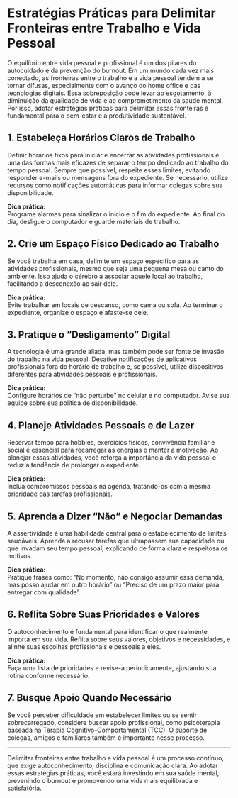 
# Estratégias Práticas para Delimitar Fronteiras entre Trabalho e Vida Pessoal

O equilíbrio entre vida pessoal e profissional é um dos pilares do autocuidado e da prevenção do burnout. Em um mundo cada vez mais conectado, as fronteiras entre o trabalho e a vida pessoal tendem a se tornar difusas, especialmente com o avanço do home office e das tecnologias digitais. Essa sobreposição pode levar ao esgotamento, à diminuição da qualidade de vida e ao comprometimento da saúde mental. Por isso, adotar estratégias práticas para delimitar essas fronteiras é fundamental para o bem-estar e a produtividade sustentável.

## 1. Estabeleça Horários Claros de Trabalho

Definir horários fixos para iniciar e encerrar as atividades profissionais é uma das formas mais eficazes de separar o tempo dedicado ao trabalho do tempo pessoal. Sempre que possível, respeite esses limites, evitando responder e-mails ou mensagens fora do expediente. Se necessário, utilize recursos como notificações automáticas para informar colegas sobre sua disponibilidade.

**Dica prática:**  
Programe alarmes para sinalizar o início e o fim do expediente. Ao final do dia, desligue o computador e guarde materiais de trabalho.

## 2. Crie um Espaço Físico Dedicado ao Trabalho

Se você trabalha em casa, delimite um espaço específico para as atividades profissionais, mesmo que seja uma pequena mesa ou canto do ambiente. Isso ajuda o cérebro a associar aquele local ao trabalho, facilitando a desconexão ao sair dele.

**Dica prática:**  
Evite trabalhar em locais de descanso, como cama ou sofá. Ao terminar o expediente, organize o espaço e afaste-se dele.

## 3. Pratique o “Desligamento” Digital

A tecnologia é uma grande aliada, mas também pode ser fonte de invasão do trabalho na vida pessoal. Desative notificações de aplicativos profissionais fora do horário de trabalho e, se possível, utilize dispositivos diferentes para atividades pessoais e profissionais.

**Dica prática:**  
Configure horários de “não perturbe” no celular e no computador. Avise sua equipe sobre sua política de disponibilidade.

## 4. Planeje Atividades Pessoais e de Lazer

Reservar tempo para hobbies, exercícios físicos, convivência familiar e social é essencial para recarregar as energias e manter a motivação. Ao planejar essas atividades, você reforça a importância da vida pessoal e reduz a tendência de prolongar o expediente.

**Dica prática:**  
Inclua compromissos pessoais na agenda, tratando-os com a mesma prioridade das tarefas profissionais.

## 5. Aprenda a Dizer “Não” e Negociar Demandas

A assertividade é uma habilidade central para o estabelecimento de limites saudáveis. Aprenda a recusar tarefas que ultrapassem sua capacidade ou que invadam seu tempo pessoal, explicando de forma clara e respeitosa os motivos.

**Dica prática:**  
Pratique frases como: “No momento, não consigo assumir essa demanda, mas posso ajudar em outro horário” ou “Preciso de um prazo maior para entregar com qualidade”.

## 6. Reflita Sobre Suas Prioridades e Valores

O autoconhecimento é fundamental para identificar o que realmente importa em sua vida. Reflita sobre seus valores, objetivos e necessidades, e alinhe suas escolhas profissionais e pessoais a eles.

**Dica prática:**  
Faça uma lista de prioridades e revise-a periodicamente, ajustando sua rotina conforme necessário.

## 7. Busque Apoio Quando Necessário

Se você perceber dificuldade em estabelecer limites ou se sentir sobrecarregado, considere buscar apoio profissional, como psicoterapia baseada na Terapia Cognitivo-Comportamental (TCC). O suporte de colegas, amigos e familiares também é importante nesse processo.

---

Delimitar fronteiras entre trabalho e vida pessoal é um processo contínuo, que exige autoconhecimento, disciplina e comunicação clara. Ao adotar essas estratégias práticas, você estará investindo em sua saúde mental, prevenindo o burnout e promovendo uma vida mais equilibrada e satisfatória.
```
